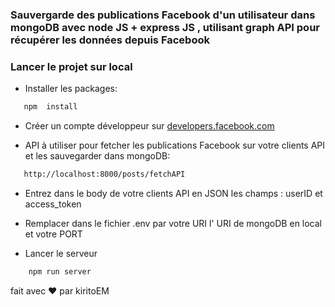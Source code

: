 ### Sauvergarde des publications Facebook d'un utilisateur dans mongoDB avec node JS + express JS , utilisant graph API pour récupérer les données depuis Facebook

### Lancer le projet sur local
-   Installer les packages:

```js
   npm  install
```

-   Créer un compte développeur sur [developers.facebook.com](https://developers.facebook.com/)

-   API à utiliser pour fetcher les publications Facebook sur votre clients API et les sauvegarder dans mongoDB:
```bash
   http://localhost:8000/posts/fetchAPI
```

-   Entrez dans le body de votre clients API en JSON les champs : userID et access_token

-   Remplacer dans le fichier .env par votre URI l' URI de mongoDB en local et votre PORT

- Lancer le serveur

```js
    npm run server
```
fait avec ❤️ par kiritoEM
